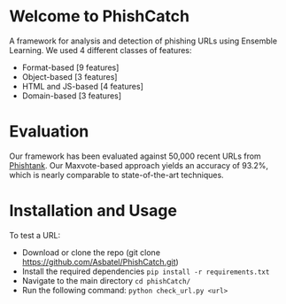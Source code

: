 # Welcome to PhishCatch

A framework for analysis and detection of phishing URLs using Ensemble Learning. We used 4 different classes of features:

- Format-based [9 features]
- Object-based [3 features]
- HTML and JS-based [4 features]
- Domain-based [3 features]

# Evaluation

Our framework has been evaluated against 50,000 recent URLs from <a href="https://www.phishtank.com/">Phishtank</a>. Our Maxvote-based approach yields an accuracy of 93.2%, which is nearly comparable to state-of-the-art techniques.
   
# Installation and Usage

To test a URL:
- Download or clone the repo (git clone https://github.com/Asbatel/PhishCatch.git)
- Install the required dependencies `pip install -r requirements.txt`
- Navigate to the main directory `cd phishCatch/`
- Run the following command: `python check_url.py <url>`




